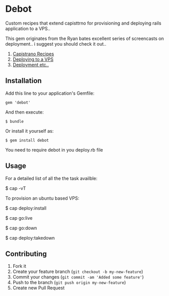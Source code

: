 # Debot

Custom recipes that extend capisttrno for provisioning and deploying rails application to a VPS..

This gem originates from the Ryan bates excellent series of screencasts on deployment.. i suggest you should check it out..

1. [Capistrano Recipes](http://railscasts.com/episodes/337-capistrano-recipes)
2. [Deploying to a VPS](http://railscasts.com/episodes/335-deploying-to-a-vps)
3. [Deployment etc..](http://railscasts.com/?tag_id=21)

## Installation

Add this line to your application's Gemfile:

    gem 'debot'

And then execute:

    $ bundle

Or install it yourself as:

    $ gem install debot

You need to require debot in you deploy.rb file

## Usage
For a detailed list of all the the task availble:

$ cap -vT

To provision an ubuntu based VPS:

$ cap deploy:install

$ cap go:live

$ cap go:down

$ cap deploy:takedown

## Contributing

1. Fork it
2. Create your feature branch (`git checkout -b my-new-feature`)
3. Commit your changes (`git commit -am 'Added some feature'`)
4. Push to the branch (`git push origin my-new-feature`)
5. Create new Pull Request

